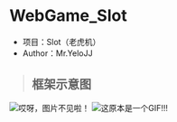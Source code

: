 # WebGame_Slot
* 项目：Slot（老虎机）
* Author：Mr.YeloJJ
>## **框架示意图**
![哎呀，图片不见啦！](https://github.com/MrYeloJJ/WebGame_Slot/blob/master/image/Web%E8%87%AA%E5%8A%A8%E5%8C%96%E6%B5%8B%E8%AF%95%E6%A1%86%E6%9E%B6.png "别看了， 再看你也看不清！！！")
![这原本是一个GIF!!!](https://github.com/MrYeloJJ/WebGame_Slot/blob/master/image/Web%E8%87%AA%E5%8A%A8%E5%8C%96%E6%B5%8B%E8%AF%95%E6%A1%86%E6%9E%B6.gif)

